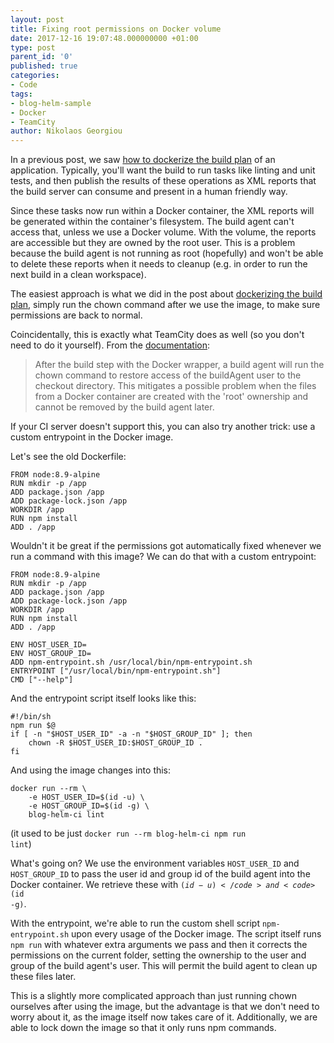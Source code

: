 ```yaml
---
layout: post
title: Fixing root permissions on Docker volume
date: 2017-12-16 19:07:48.000000000 +01:00
type: post
parent_id: '0'
published: true
categories:
- Code
tags:
- blog-helm-sample
- Docker
- TeamCity
author: Nikolaos Georgiou
---
```


In a previous post, we saw <a href="{{ site.baseurl }}/2017/11/18/cd-with-helm-part-2-dockerize-the-build-plan.html" target="_blank">how to dockerize the build plan</a> of an application. Typically, you'll want the build to run tasks like linting and unit tests, and then publish the results of these operations as XML reports that the build server can consume and present in a human friendly way.

<!--more-->

Since these tasks now run within a Docker container, the XML reports will be generated within the container's filesystem. The build agent can't access that, unless we use a Docker volume. With the volume, the reports are accessible but they are owned by the root user. This is a problem because the build agent is not running as root (hopefully) and won't be able to delete these reports when it needs to cleanup (e.g. in order to run the next build in a clean workspace).

The easiest approach is what we did in the post about <a href="{{ site.baseurl }}/2017/11/18/cd-with-helm-part-2-dockerize-the-build-plan.html" target="_blank">dockerizing the build plan</a>, simply run the chown command after we use the image, to make sure permissions are back to normal.

Coincidentally, this is exactly what TeamCity does as well (so you don't need to do it yourself). From the <a href="https://confluence.jetbrains.com/display/TCD10/Docker%20Wrapper" target="_blank">documentation</a>:
<blockquote>

After the build step with the Docker wrapper, a build agent will run the chown command to restore access of the buildAgent user to the checkout directory. This mitigates a possible problem when the files from a Docker container are created with the 'root' ownership and cannot be removed by the build agent later.</blockquote>

If your CI server doesn't support this, you can also try another trick: use a custom entrypoint in the Docker image.

Let's see the old Dockerfile:

```
FROM node:8.9-alpine
RUN mkdir -p /app
ADD package.json /app
ADD package-lock.json /app
WORKDIR /app
RUN npm install
ADD . /app
```

Wouldn't it be great if the permissions got automatically fixed whenever we run a command with this image? We can do that with a custom entrypoint:

```
FROM node:8.9-alpine
RUN mkdir -p /app
ADD package.json /app
ADD package-lock.json /app
WORKDIR /app
RUN npm install
ADD . /app

ENV HOST_USER_ID=
ENV HOST_GROUP_ID=
ADD npm-entrypoint.sh /usr/local/bin/npm-entrypoint.sh
ENTRYPOINT ["/usr/local/bin/npm-entrypoint.sh"]
CMD ["--help"]
```

And the entrypoint script itself looks like this:

```
#!/bin/sh
npm run $@
if [ -n "$HOST_USER_ID" -a -n "$HOST_GROUP_ID" ]; then
    chown -R $HOST_USER_ID:$HOST_GROUP_ID .
fi
```

And using the image changes into this:

```
docker run --rm \
    -e HOST_USER_ID=$(id -u) \
    -e HOST_GROUP_ID=$(id -g) \
    blog-helm-ci lint
```

(it used to be just <code>docker run --rm blog-helm-ci npm run lint</code>)

What's going on? We use the environment variables <code>HOST_USER_ID</code> and <code>HOST_GROUP_ID</code> to pass the user id and group id of the build agent into the Docker container. We retrieve these with <code>$(id -u)</code> and <code>$(id -g)</code>.

With the entrypoint, we're able to run the custom shell script <code>npm-entrypoint.sh</code> upon every usage of the Docker image. The script itself runs <code>npm run</code> with whatever extra arguments we pass and then it corrects the permissions on the current folder, setting the ownership to the user and group of the build agent's user. This will permit the build agent to clean up these files later.

This is a slightly more complicated approach than just running chown ourselves after using the image, but the advantage is that we don't need to worry about it, as the image itself now takes care of it. Additionally, we are able to lock down the image so that it only runs npm commands.
